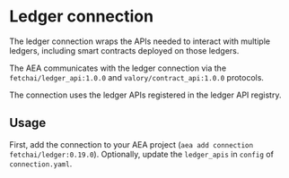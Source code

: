 # Ledger connection

The ledger connection wraps the APIs needed to interact with multiple ledgers, including smart contracts deployed on those ledgers.

The AEA communicates with the ledger connection via the `fetchai/ledger_api:1.0.0` and `valory/contract_api:1.0.0` protocols.

The connection uses the ledger APIs registered in the ledger API registry.

## Usage

First, add the connection to your AEA project (`aea add connection fetchai/ledger:0.19.0`). Optionally, update the `ledger_apis` in `config` of `connection.yaml`.
